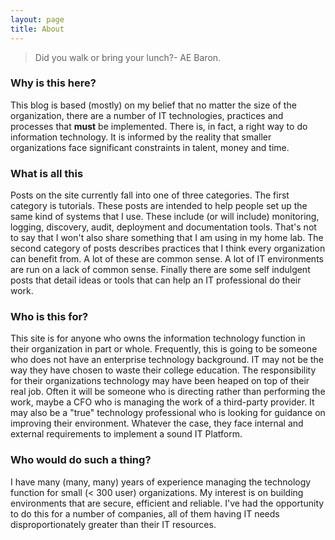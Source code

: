 ```yaml
---
layout: page
title: About
---
```


> Did you walk or bring your lunch?- AE Baron.

### Why is this here?
This blog is based (mostly) on my belief that no matter the size of the organization, there are a number of IT technologies, practices and processes that **must** be implemented.  There is, in fact, a right way to do information technology.  It is informed by the reality that smaller organizations face significant constraints in talent, money and time.

### What is all this
Posts on the site currently fall into one of three categories.  The first category is tutorials.  These posts are intended to help people set up the same kind of systems that I use.  These include (or will include) monitoring, logging, discovery, audit, deployment and documentation tools.  That's not to say that I won't also share something that I am using in my home lab.  The second category of posts describes practices that I think every organization can benefit from.  A lot of these are common sense.  A lot of IT environments are run on a lack of common sense.  Finally there are some self indulgent posts that detail ideas or tools that can help an IT professional do their work.

### Who is this for?
This site is for anyone who owns the information technology function in their organization in part or whole.  Frequently, this is going to be someone who does not have an enterprise technology background.  IT may not be the way they have chosen to waste their college education.  The responsibility for their organizations technology may have been heaped on top of their real job.  Often it will be someone who is directing rather than performing the work, maybe a CFO who is managing the work of a third-party provider.  It may also be a "true" technology professional who is looking for guidance on improving their environment.  Whatever the case, they face internal and external requirements to implement a sound IT Platform.

### Who would do such a thing?
I have many (many, many) years of experience managing the technology function for small (< 300 user) organizations.  My interest is on building environments that are secure, efficient and reliable.  I've had the opportunity to do this for a number of companies, all of them having IT needs disproportionately greater than their IT resources.
